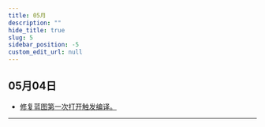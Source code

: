 ```yaml
---
title: 05月
description: ""
hide_title: true
slug: 5
sidebar_position: -5
custom_edit_url: null
---
```


## 05月04日

- [修复蓝图第一次打开触发编译。](https://github.com/crazytuzi/UnrealCSharp/commit/1517d35b5475f24cade69da85fbd39b8d3eaa5a3)

---
